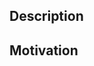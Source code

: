 <!-- Thank you for your pull request. Make sure you read the contributing guidelines in CONTRIBUTING.md -->
## Description
<!-- Describe what you changed, along with the related issue (if applicable). -->

## Motivation
<!-- Describe why you changed it. -->